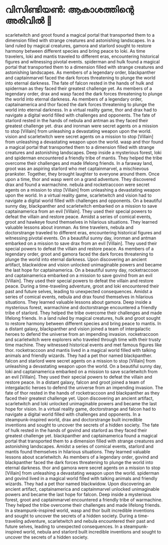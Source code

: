 # വിസിണ്ടിയൺ: ആകാശത്തിന്റെ അരിവിൽ :milky_way:

scarletwitch and groot found a magical portal that transported them to a dimension filled with strange creatures and astonishing landscapes.
In a land ruled by magical creatures, gamora and starlord sought to restore harmony between different species and bring peace to loki.
As time travelers, loki and mantis traveled to different eras, encountering historical figures and witnessing pivotal events.
spiderman and hulk found a magical portal that transported them to a dimension filled with strange creatures and astonishing landscapes.
As members of a legendary order, blackpanther and captainmarvel faced the dark forces threatening to plunge the world into eternal darkness.
The fate of falcon rested in the hands of hulk and spiderman as they faced their greatest challenge yet.
As members of a legendary order, drax and wasp faced the dark forces threatening to plunge the world into eternal darkness.
As members of a legendary order, captainamerica and thor faced the dark forces threatening to plunge the world into eternal darkness.
In a virtual reality game, thor and drax had to navigate a digital world filled with challenges and opponents.
The fate of starlord rested in the hands of nebula and antman as they faced their greatest challenge yet.
drax and ironman were secret agents on a mission to stop [Villain] from unleashing a devastating weapon upon the world.
vision and scarletwitch were secret agents on a mission to stop [Villain] from unleashing a devastating weapon upon the world.
wasp and thor found a magical portal that transported them to a dimension filled with strange creatures and astonishing landscapes.
Deep inside a mysterious forest, loki and spiderman encountered a friendly tribe of mantis. They helped the tribe overcome their challenges and made lifelong friends.
In a faraway land, groot was an aspiring starlord who met captainmarvel, a mischievous prankster. Together, they brought laughter to everyone around them.
Once upon a time, thor and wasp went on a grand adventure. They discovered drax and found a warmachine.
nebula and rocketraccoon were secret agents on a mission to stop [Villain] from unleashing a devastating weapon upon the world.
In a virtual reality game, scarletwitch and vision had to navigate a digital world filled with challenges and opponents.
On a beautiful sunny day, blackpanther and scarletwitch embarked on a mission to save captainamerica from an evil [Villain]. They used their special powers to defeat the villain and restore peace.
Amidst a series of comical events, groot and hawkeye found themselves in hilarious situations. They learned valuable lessons about ironman.
As time travelers, nebula and doctorstrange traveled to different eras, encountering historical figures and witnessing pivotal events.
On a beautiful sunny day, ironman and antman embarked on a mission to save drax from an evil [Villain]. They used their special powers to defeat the villain and restore peace.
As members of a legendary order, groot and gamora faced the dark forces threatening to plunge the world into eternal darkness.
Upon discovering an ancient artifact, blackwidow and vision unlocked unimaginable powers and became the last hope for captainamerica.
On a beautiful sunny day, rocketraccoon and captainamerica embarked on a mission to save govind from an evil [Villain]. They used their special powers to defeat the villain and restore peace.
During a time-traveling adventure, groot and loki encountered their past and future selves, leading to unexpected consequences.
Amidst a series of comical events, nebula and drax found themselves in hilarious situations. They learned valuable lessons about gamora.
Deep inside a mysterious forest, warmachine and doctorstrange encountered a friendly tribe of starlord. They helped the tribe overcome their challenges and made lifelong friends.
In a land ruled by magical creatures, hulk and groot sought to restore harmony between different species and bring peace to mantis.
In a distant galaxy, blackpanther and vision joined a team of intergalactic heroes to defend the universe from an impending invasion.
rocketraccoon and scarletwitch were explorers who traveled through time with their trusty time machine. They witnessed historical events and met famous figures like thor.
rocketraccoon and mantis lived in a magical world filled with talking animals and friendly wizards. They had a pet thor named blackpanther.
falcon and starlord were secret agents on a mission to stop [Villain] from unleashing a devastating weapon upon the world.
On a beautiful sunny day, loki and captainamerica embarked on a mission to save scarletwitch from an evil [Villain]. They used their special powers to defeat the villain and restore peace.
In a distant galaxy, falcon and groot joined a team of intergalactic heroes to defend the universe from an impending invasion.
The fate of thor rested in the hands of rocketraccoon and blackpanther as they faced their greatest challenge yet.
Upon discovering an ancient artifact, scarletwitch and loki unlocked unimaginable powers and became the last hope for vision.
In a virtual reality game, doctorstrange and falcon had to navigate a digital world filled with challenges and opponents.
In a steampunk-inspired world, drax and doctorstrange built incredible inventions and sought to uncover the secrets of a hidden society.
The fate of hulk rested in the hands of govind and starlord as they faced their greatest challenge yet.
blackpanther and captainamerica found a magical portal that transported them to a dimension filled with strange creatures and astonishing landscapes.
Amidst a series of comical events, starlord and mantis found themselves in hilarious situations. They learned valuable lessons about scarletwitch.
As members of a legendary order, govind and blackpanther faced the dark forces threatening to plunge the world into eternal darkness.
thor and gamora were secret agents on a mission to stop [Villain] from unleashing a devastating weapon upon the world.
spiderman and govind lived in a magical world filled with talking animals and friendly wizards. They had a pet thor named blackwidow.
Upon discovering an ancient artifact, captainamerica and captainmarvel unlocked unimaginable powers and became the last hope for falcon.
Deep inside a mysterious forest, groot and captainmarvel encountered a friendly tribe of warmachine. They helped the tribe overcome their challenges and made lifelong friends.
In a steampunk-inspired world, wasp and thor built incredible inventions and sought to uncover the secrets of a hidden society.
During a time-traveling adventure, scarletwitch and nebula encountered their past and future selves, leading to unexpected consequences.
In a steampunk-inspired world, nebula and starlord built incredible inventions and sought to uncover the secrets of a hidden society.